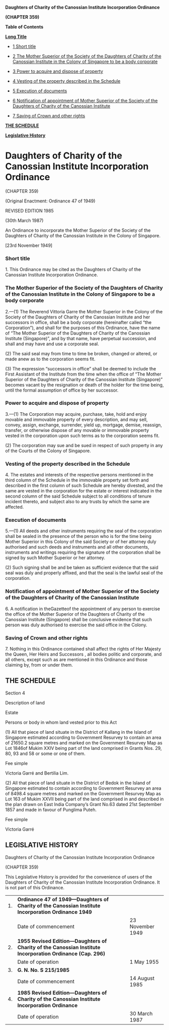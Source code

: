 **Daughters of Charity of the Canossian Institute Incorporation Ordinance**

**(CHAPTER 359)**

**Table of Contents**

[**Long Title**](#Daughters-of-Charity-of-the-Canossian-Institute-Incorporation-Ordinance)

- [1 Short title](#Short-title)

- [2 The Mother Superior of the Society of the Daughters of Charity of the Canossian Institute in the Colony of Singapore to be a body corporate](#The-Mother-Superior-of-the-Society-of-the-Daughters-of-Charity-of-the-Canossian-Institute-in-the-Colony-of-Singapore-to-be-a-body-corporate)

- [3 Power to acquire and dispose of property](#Power-to-acquire-and-dispose-of-property)

- [4 Vesting of the property described in the Schedule](#Vesting-of-the-property-described-in-the-Schedule)

- [5 Execution of documents](#Execution-of-documents)

- [6 Notification of appointment of Mother Superior of the Society of the Daughters of Charity of the Canossian Institute](#Notification-of-appointment-of-Mother-Superior-of-the-Society-of-the-Daughters-of-Charity-of-the-Canossian-Institute)

- [7 Saving of Crown and other rights](#Saving-of-Crown-and-other-rights)

[**THE SCHEDULE**](#THE-SCHEDULE)

[**Legislative History**](#Legislative-History)

# Daughters of Charity of the Canossian Institute Incorporation Ordinance

(CHAPTER 359)

(Original Enactment: Ordinance 47 of 1949)

REVISED EDITION 1985

(30th March 1987)

An Ordinance to incorporate the Mother Superior of the Society of the Daughters of Charity of the Canossian Institute in the Colony of Singapore.

[23rd November 1949]

### Short title

1\. This Ordinance may be cited as the Daughters of Charity of the Canossian Institute Incorporation Ordinance.

### The Mother Superior of the Society of the Daughters of Charity of the Canossian Institute in the Colony of Singapore to be a body corporate

2\.—(1) The Reverend Vittoria Garre the Mother Superior in the Colony of the Society of the Daughters of Charity of the Canossian Institute and her successors in office, shall be a body corporate (hereinafter called “the Corporation”), and shall for the purposes of this Ordinance, have the name of “The Mother Superior of the Daughters of Charity of the Canossian Institute (Singapore)”, and by that name, have perpetual succession, and shall and may have and use a corporate seal.

(2) The said seal may from time to time be broken, changed or altered, or made anew as to the corporation seems fit.

(3) The expression “successors in office” shall be deemed to include the First Assistant of the Institute from the time when the office of “The Mother Superior of the Daughters of Charity of the Canossian Institute (Singapore)” becomes vacant by the resignation or death of the holder for the time being, until the formal assumption of office by her successor.

### Power to acquire and dispose of property

3\.—(1) The Corporation may acquire, purchase, take, hold and enjoy movable and immovable property of every description, and may sell, convey, assign, exchange, surrender, yield up, mortgage, demise, reassign, transfer, or otherwise dispose of any movable or immovable property vested in the corporation upon such terms as to the corporation seems fit.

(2) The corporation may sue and be sued in respect of such property in any of the Courts of the Colony of Singapore.

### Vesting of the property described in the Schedule

4\. The estates and interests of the respective persons mentioned in the third column of the Schedule in the immovable property set forth and described in the first column of such Schedule are hereby divested, and the same are vested in the corporation for the estate or interest indicated in the second column of the said Schedule subject to all conditions of tenure incident thereto, and subject also to any trusts by which the same are affected.

### Execution of documents

5\.—(1) All deeds and other instruments requiring the seal of the corporation shall be sealed in the presence of the person who is for the time being Mother Superior in this Colony of the said Society or of her attorney duly authorised and such deeds and instruments and all other documents, instruments and writings requiring the signature of the corporation shall be signed by such Mother Superior or her attorney.

(2) Such signing shall be and be taken as sufficient evidence that the said seal was duly and properly affixed, and that the seal is the lawful seal of the corporation.

### Notification of appointment of Mother Superior of the Society of the Daughters of Charity of the Canossian Institute

6\. A notification in theGazetteof the appointment of any person to exercise the office of the Mother Superior of the Daughters of Charity of the Canossian Institute (Singapore) shall be conclusive evidence that such person was duly authorised to exercise the said office in the Colony.

### Saving of Crown and other rights

7\. Nothing in this Ordinance contained shall affect the rights of Her Majesty the Queen, Her Heirs and Successors , all bodies politic and corporate, and all others, except such as are mentioned in this Ordinance and those claiming by, from or under them.

## THE SCHEDULE

Section 4

Description of land

Estate

Persons or body in whom land vested prior to this Act

(1) All that piece of land situate in the District of Kallang in the Island of Singapore estimated according to Government Resurvey to contain an area of 21650.2 square metres and marked on the Government Resurvey Map as Lot 1846of Mukim XXIV being part of the land comprised in Grants Nos. 29, 80, 93 and 58 or some or one of them.

Fee simple

Victoria Garré and Bertilia Lim.

(2) All that piece of land situate in the District of Bedok in the Island of Singapore estimated to contain according to Government Resurvey an area of 8498.4 square metres and marked on the Government Resurvey Map as Lot 163 of Mukim XXVII being part of the land comprised in and described in the plan drawn on East India Company’s Grant No.63 dated 21st September 1857 and made in favour of Punglima Puteh.

Fee simple

Victoria Garré

## LEGISLATIVE HISTORY

Daughters of Charity of the Canossian Institute Incorporation Ordinance

(CHAPTER 359)

This Legislative History is provided for the convenience of users of the Daughters of Charity of the Canossian Institute Incorporation Ordinance. It is not part of this Ordinance.

||||
|:-|:-|:-|
|1.|**Ordinance 47 of 1949—Daughters of Charity of the Canossian Institute Incorporation Ordinance 1949**|
||Date of commencement|23 November 1949|
|2.|**1955 Revised Edition—Daughters of Charity of the Canossian Institute Incorporation Ordinance (Cap. 296)**|
||Date of operation|1 May 1955|
|3.|**G. N. No. S 215/1985**|
||Date of commencement|14 August 1985|
|4.|**1985 Revised Edition—Daughters of Charity of the Canossian Institute Incorporation Ordinance**|
||Date of operation|30 March 1987|
